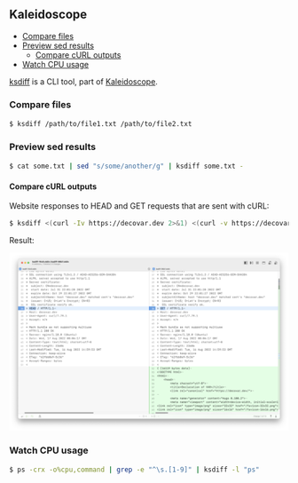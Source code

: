 ## Kaleidoscope

<!-- MarkdownTOC -->

- [Compare files](#compare-files)
- [Preview sed results](#preview-sed-results)
    - [Compare cURL outputs](#compare-curl-outputs)
- [Watch CPU usage](#watch-cpu-usage)

<!-- /MarkdownTOC -->

[ksdiff](https://blog.kaleidoscope.app/2022/04/22/ksdiff-introduction/) is a CLI tool, part of [Kaleidoscope](https://kaleidoscope.app).

### Compare files

``` sh
$ ksdiff /path/to/file1.txt /path/to/file2.txt
```

### Preview sed results

``` sh
$ cat some.txt | sed "s/some/another/g" | ksdiff some.txt -
```

#### Compare cURL outputs

Website responses to HEAD and GET requests that are sent with cURL:

``` sh
$ ksdiff <(curl -Iv https://decovar.dev 2>&1) <(curl -v https://decovar.dev 2>&1)
```

Result:

![](./curl-head-get-diff.png)

### Watch CPU usage

``` sh
$ ps -crx -o%cpu,command | grep -e "^\s.[1-9]" | ksdiff -l "ps"
```
